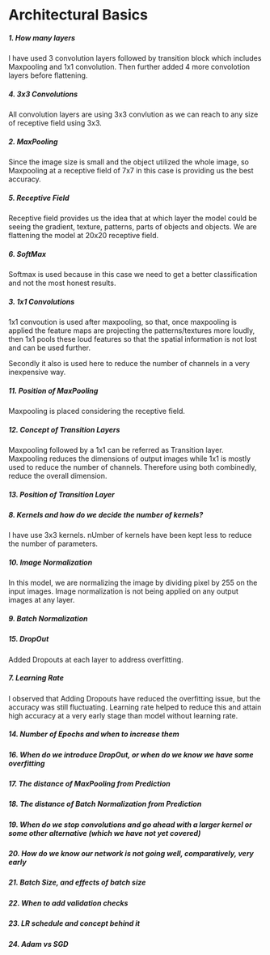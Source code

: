 # Architectural Basics

##### 1. How many layers
I have used 3 convolution layers followed by transition block which includes Maxpooling and 1x1 convolution. Then further added 4 more convolotion layers before flattening. 

##### 4. 3x3 Convolutions
All convolution layers are using 3x3 convlution as we can reach to any size of receptive field using 3x3.

##### 2. MaxPooling
Since the image size is small and the object utilized the whole image, so Maxpooling at a receptive field of 7x7 in this case is providing us the best accuracy.

##### 5. Receptive Field
Receptive field provides us the idea that at which layer the model could be seeing the gradient, texture, patterns, parts of objects and objects. We are flattening the model at 20x20 receptive field.  

##### 6. SoftMax
Softmax is used because in this case we need to get a better classification and not the most honest results.

##### 3. 1x1 Convolutions
1x1 convoution is used after maxpooling, so that, once maxpooling is applied the feature maps are projecting the patterns/textures more loudly, then 1x1 pools these loud features so that the spatial information is not lost and can be used further.

Secondly it also is used here to reduce the number of channels in a very inexpensive way.
##### 11. Position of MaxPooling
Maxpooling is placed considering the receptive field.

##### 12. Concept of Transition Layers
Maxpooling followed by a 1x1 can be referred as Transition layer. Maxpooling reduces the dimensions of output images while 1x1 is mostly used to reduce the number of channels. Therefore using both combinedly, reduce the overall dimension. 

##### 13. Position of Transition Layer


##### 8. Kernels and how do we decide the number of kernels?
I have use 3x3 kernels. nUmber of kernels have been kept less to reduce the number of parameters.
##### 10. Image Normalization
In this model, we are normalizing the image by dividing pixel by 255 on the input images. Image normalization is not being applied on any output images at any layer. 

##### 9. Batch Normalization
##### 15. DropOut
Added Dropouts at each layer to address overfitting.

##### 7. Learning Rate
I observed that Adding Dropouts have reduced the overfitting issue, but the accuracy was still fluctuating. Learning rate helped to reduce this and attain high accuracy at a very early stage than model without learning rate. 

##### 14. Number of Epochs and when to increase them

##### 16. When do we introduce DropOut, or when do we know we have some overfitting
##### 17. The distance of MaxPooling from Prediction
##### 18. The distance of Batch Normalization from Prediction
##### 19. When do we stop convolutions and go ahead with a larger kernel or some other alternative (which we have not yet covered)
##### 20. How do we know our network is not going well, comparatively, very early
##### 21. Batch Size, and effects of batch size
##### 22. When to add validation checks
##### 23. LR schedule and concept behind it
##### 24. Adam vs SGD


